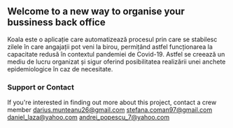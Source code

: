 ## Welcome to a new way to organise your bussiness back office

Koala este o aplicație care automatizează procesul prin care se stabilesc zilele în care angajații pot veni la birou, permițând astfel funcționarea la capacitate redusă în contextul pandemiei de Covid-19. Astfel se creează un mediu de lucru organizat și sigur oferind posibilitatea realizării unei anchete epidemiologice în caz de necesitate.









### Support or Contact

If you're interested in finding out more about this project, contact a crew member
darius.munteanu26@gmail.com
stefana.coman97@gmail.com
daniel_laza@yahoo.com
andrei_popescu_7@yahoo.com


